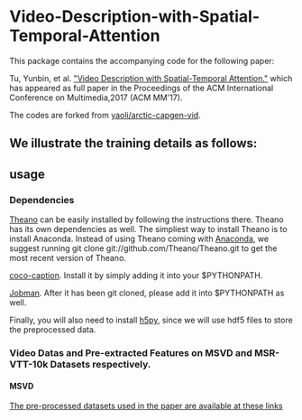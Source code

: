 # Video-Description-with-Spatial-Temporal-Attention
This package contains the accompanying code for the following paper:

Tu, Yunbin, et al. ["Video Description with Spatial-Temporal Attention."](http://delivery.acm.org/10.1145/3130000/3123354/p1014-tu.pdf?ip=58.60.1.113&id=3123354&acc=ACTIVE%20SERVICE&key=BF85BBA5741FDC6E%2E0871A888CCEFF346%2EE1B7C59A421B1D76%2E4D4702B0C3E38B35&__acm__=1524795092_f95c862de249b8599ebe872d9bfe4c2d) which has appeared as full paper in the Proceedings of the ACM International Conference on Multimedia,2017 (ACM MM'17).

The codes are forked from [yaoli/arctic-capgen-vid](https://github.com/yaoli/arctic-capgen-vid).

## We illustrate the training details as follows:

## usage

### Dependencies

[Theano](http://deeplearning.net/software/theano/install.html) can be easily installed by following the instructions there. Theano has its own dependencies as well. The simpliest way to install Theano is to install Anaconda. Instead of using Theano coming with [Anaconda](https://www.anaconda.com/download/), we suggest running git clone git://github.com/Theano/Theano.git to get the most recent version of Theano.

[coco-caption](https://github.com/tylin/coco-caption). Install it by simply adding it into your $PYTHONPATH.

[Jobman](http://deeplearning.net/software/jobman/install.html). After it has been git cloned, please add it into $PYTHONPATH as well.

Finally, you will also need to install [h5py](https://pypi.org/project/h5py/), since we will use hdf5 files to store the preprocessed data.

### Video Datas and Pre-extracted Features on MSVD and MSR-VTT-10k Datasets respectively.

#### MSVD

[The pre-processed datasets used in the paper are available at these links](https://drive.google.com/file/d/12ZIng9uPQy4DyYj88JvKeQJvLJc3le9s/view?usp=sharing)




